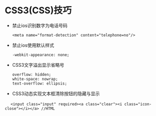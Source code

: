 # CSS3(CSS)技巧
- 禁止ios识别数字为电话号码  

  ```
  <meta name="format-detection" content="telephone=no"/>  
  ```
- 禁止ios使用默认样式  

  ```
  -webkit-appearance: none;  
  ```
- CSS3文字溢出显示省略号 

  ```
  overflow: hidden;
  white-space: nowrap;
  text-overflow: ellipsis; 
  ```
- CSS3动态实现文本框清除按钮的隐藏与显示

  ```
  <input class="input" required><a class="clear"><i class="icon-close"></i></a> //HTML
  ```
